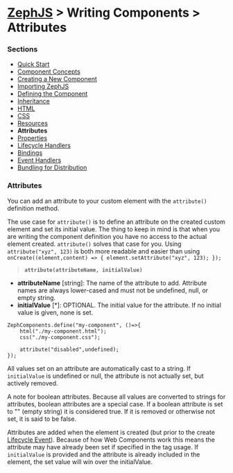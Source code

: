 # [ZephJS](../README.md) > Writing Components > Attributes

### Sections

- [Quick Start](./ComponentQuickStart.md)
- [Component Concepts](./ComponentConcepts.md)
- [Creating a New Component](./ComponentCreation.md)
- [Importing ZephJS](./ComponentImporting.md)
- [Defining the Component](./ComponentDefinition.md)
- [Inheritance](./ComponentInheritance.md)
- [HTML](./ComponentMarkup.md)
- [CSS](./ComponentStyling.md)
- [Resources](./ComponentAssets.md)
- **Attributes**
- [Properties](./ComponentProperties.md)
- [Lifecycle Handlers](./ComponentLifecycleHandlers.md)
- [Bindings](./ComponentBindings.md)
- [Event Handlers](./ComponentEvents.md)
- [Bundling for Distribution](./ComponentBundling.md)

### Attributes

You can add an attribute to your custom element with the `attribute()` definition method.

The use case for `attribute()` is to define an attribute on the created custom element and set its initial value.  The thing to keep in mind is that when you are writing the component definition you have no access to the actual element created.  `attribute()` solves that case for you.  Using `attribute("xyz", 123)` is both more readable and easier than using `onCreate((element,content) => { element.setAttribute("xyz", 123); });`

> **`attribute(attributeName, initialValue)`**
 - **attributeName** [string]: The name of the attribute to add.  Attribute names are always lower-cased and must not be undefined, null, or empty string.
 - **initialValue** [*]: OPTIONAL.  The initial value for the attribute.  If no initial value is given, none is set.

```
ZephComponents.define("my-component", ()=>{
	html("./my-component.html");
	css("./my-component.css");

	attribute("disabled",undefined);
});
```

All values set on an attribute are automatically cast to a string.  If `initialValue` is undefined or null, the attribute is not actually set, but actively removed.

A note for boolean attributes.  Because all values are converted to strings for attributes, boolean attributes are a special case.  If a boolean attribute is set to "" (empty string) it is considered true.  If it is removed or otherwise not set, it is said to be false.

Attributes are added when the element is created (but prior to the create [Lifecycle Event](./ComponentLifecycleHandlers.md)).  Because of how Web Components work this means the attribute may have already been set if specified in the tag usage.  If `initialValue` is provided and the attribute is already included in the element, the set value will win over the initialValue.
